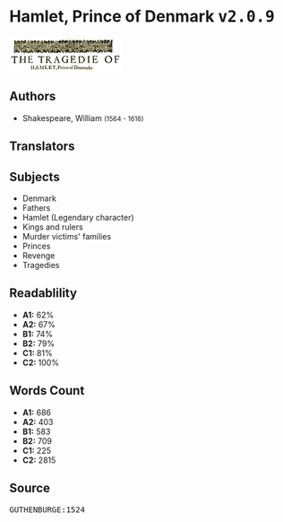 # Hamlet, Prince of Denmark <kbd>v2.0.9</kbd>

![](./cover.medium.jpg "")

## Authors


 - Shakespeare, William <small>(1564 - 1616)</small>

## Translators



## Subjects


 - Denmark
 - Fathers
 - Hamlet (Legendary character)
 - Kings and rulers
 - Murder victims' families
 - Princes
 - Revenge
 - Tragedies

## Readablility


 - **A1:** 62%
 - **A2:** 67%
 - **B1:** 74%
 - **B2:** 79%
 - **C1:** 81%
 - **C2:** 100%

## Words Count


 - **A1:** 686
 - **A2:** 403
 - **B1:** 583
 - **B2:** 709
 - **C1:** 225
 - **C2:** 2815

## Source


<kbd>GUTHENBURGE:1524</kbd>

